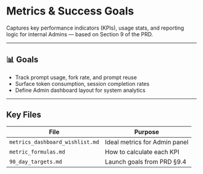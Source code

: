 # Metrics & Success Goals

Captures key performance indicators (KPIs), usage stats, and reporting logic for internal Admins — based on Section 9 of the PRD.

---

## 📊 Goals

- Track prompt usage, fork rate, and prompt reuse
- Surface token consumption, session completion rates
- Define Admin dashboard layout for system analytics

---

## Key Files

| File                        | Purpose                          |
|-----------------------------|----------------------------------|
| `metrics_dashboard_wishlist.md` | Ideal metrics for Admin panel |
| `metric_formulas.md`        | How to calculate each KPI       |
| `90_day_targets.md`         | Launch goals from PRD §9.4      |
